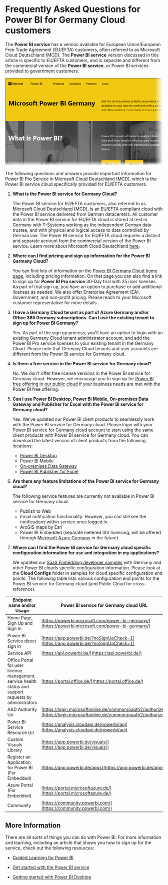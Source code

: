 ﻿<properties
   pageTitle="Frequently Asked Questions for Power BI for German government customers"
   description="For German government customers, answers to common questions for the Power BI German government service"
   services="powerbi"
   documentationCenter=""
   authors="davidiseminger"
   manager="mblythe"
   backup=""
   editor=""
   tags=""
   qualityFocus="no"
   qualityDate=""/>

<tags
   ms.service="powerbi"
   ms.devlang="NA"
   ms.topic="article"
   ms.tgt_pltfrm="NA"
   ms.workload="powerbi"
   ms.date="04/04/2017"
   ms.author="davidi"/>

# Frequently Asked Questions for Power BI for Germany Cloud customers

The **Power BI service** has a version available for European Union/European Free Trade Agreement (EU/EFTA) customers, often referred to as Microsoft Cloud Deutschland (MCD). The **Power BI service** version discussed in this article is specific to EU/EFTA customers, and is separate and different from the commercial version of the **Power BI service**, or Power BI services provided to government customers.

![](media/powerbi-service-govde-faq/govde-faq_01.png)

The following questions and answers provide important information for Power BI Pro Service in Microsoft Cloud Deutschland (MCD), which is the Power BI service cloud specifically provided for EU/EFTA customers.

1.	**What is the Power BI service for Germany Cloud?**

    The Power BI service for EU/EFTA customers, also referred to as Microsoft Cloud Deutschland (MCD), is an EU/EFTA compliant cloud with the Power BI service delivered from German datacenters. All customer data in the Power BI service for EU/EFTA cloud is stored at rest in Germany with T-Systems working as the independent German data trustee, and with physical and logical access to data controlled by German law. The Power BI service for EU/EFTA cloud requires a distinct and separate account from the commercial version of the Power BI service. Learn more about Microsoft Cloud Deutschland [here](https://www.microsoft.com/trustcenter/cloudservices/nationalcloud).

2.	**Where can I find pricing and sign up information for the Power BI Germany Cloud?**

    You can find lots of information on the [Power BI Germany Cloud home page]( https://powerbi.microsoft.com/power-bi-germany/), including pricing information. On that page you can also find a link to sign up for **Power BI Pro service** 30-Day trial with 25 user licenses. As part of trial sign up, you have an option to purchase or add additional licenses as needed. We also offer Enterprise Agreement (EA), Government, and non-profit pricing. Please reach to your Microsoft customer representative for more details.

3.	**I have a Germany Cloud tenant as part of Azure Germany and/or Office 365 Germany subscriptions. Can I use the existing tenant to sign up for Power BI Germany?**

    Yes. As part of the sign up process, you'll have an option to login with an existing Germany Cloud tenant administrator account, and add the Power BI Pro service licenses to your existing tenant in the Germany Cloud. Please note that Germany Cloud tenants and user accounts are different from the Power BI service for Germany cloud.

4.	**Is there a free service in the Power BI service for Germany cloud?**

    No. We don't offer free license versions in the Power BI service for Germany cloud. However, we encourage you to sign up for [Power BI free offering in our public cloud](https://powerbi.microsoft.com/get-started/) if your business needs are met with the Power BI free offering.

5.	**Can I use Power BI Desktop, Power BI Mobile, On-premises Data Gateway and Publisher for Excel with the Power BI service for Germany cloud?**

    Yes. We've updated our Power BI client products to seamlessly work with the Power BI service for Germany cloud. Please login with your Power BI service for Germany cloud account to start using the same client products with Power BI service for Germany cloud. You can download the latest version of client products from the following locations:

    -   [Power BI Desktop](https://powerbi.microsoft.com/desktop/)
    -   [Power BI Mobile](https://powerbi.microsoft.com/mobile/)
    -   [On-premises Data Gateway](https://powerbi.microsoft.com/gateway/)
    -   [Power BI Publisher for Excel](https://powerbi.microsoft.com/excel-dashboard-publisher/)


6.  **Are there any feature limitations of the Power BI service for Germany cloud?**

    The following service features are currently not available in Power BI service for Germany cloud:
    -	Publish to Web
    -	Email notification functionality. However, you can still see the notifications within service once logged in.
    -	ArcGIS maps by Esri
    -	Power BI Embedded (separate metered ISV licensing, will be offered through [Microsoft Azure Germany](https://azure.microsoft.com/overview/clouds/germany/) in the future)


7.	**Where can I find the Power BI service for Germany cloud specific configuration information for use and integration in my applications?**

    We updated our [SaaS Embedding developer samples](https://github.com/Microsoft/PowerBI-Developer-Samples) with Germany and other Power BI clouds specific configuration information. Please look at the **Cloud Configs** folder in samples for cloud specific configuration end points. The following table lists  various configuration end points for the Power BI service for Germany cloud (and Public Cloud for cross-reference).

|**Endpoint name and/or Usage**|**Power BI service for Germany cloud URL**|**Equivalent URL in Public Cloud (for cross-reference)**|
|---|---|---|
|Home Page, Sign Up and Sign In|[https://powerbi.microsoft.com/power-bi-germany/](https://powerbi.microsoft.com/power-bi-germany/)|[https://powerbi.microsoft.com/](https://powerbi.microsoft.com/)|
|Power BI Service direct sign in|[https://app.powerbi.de/?noSignUpCheck=1](https://app.powerbi.de/?noSignUpCheck=1)|[https://app.powerbi.com/?noSignUpCheck=1](https://app.powerbi.com/?noSignUpCheck=1)|
|Service API|[https://api.powerbi.de/](https://api.powerbi.de/)|[https://api.powerbi.com/](https://api.powerbi.com/)|
|Office Portal for user license management, service health status and support requests by administrators|[https://portal.office.de/](https://portal.office.de/)|[https://portal.office.com/](https://portal.office.com/)|
|AAD Authority Uri|[https://login.microsoftonline.de/common/oauth2/authorize/](https://login.microsoftonline.de/common/oauth2/authorize/)|[https://login.microsoftonline.com/common/oauth2/authorize/](https://login.microsoftonline.com/common/oauth2/authorize/)|
|Power BI Service Resource Uri|[https://analysis.cloudapi.de/powerbi/api](https://analysis.cloudapi.de/powerbi/api)|[https://analysis.windows.net/powerbi/api](https://analysis.windows.net/powerbi/api)|
|Custom Visuals Library|[https://app.powerbi.de/visuals/](https://app.powerbi.de/visuals/)|[https://app.powerbi.com/visuals/](https://app.powerbi.com/visuals/)|
|Register an Application for Power BI (For Embedded)|[https://app.powerbi.de/apps](https://app.powerbi.de/apps)|[https://app.powerbi.com/apps](https://app.powerbi.com/apps)|
|Azure Portal (For Embedded)|[https://portal.microsoftazure.de/](https://portal.microsoftazure.de/)|[https://portal.azure.com/](https://portal.azure.com/)|
|Community|[https://community.powerbi.com/](https://community.powerbi.com/)|[https://community.powerbi.com/](https://community.powerbi.com/)|


## More Information

﻿There are all sorts of things you can do with Power BI. For more information and learning, including an article that shows you how to sign up for the service, check out the following resources:

-   [Guided Learning for Power BI](powerbi-learning-0-0-what-is-power-bi/.md)

-   [Get started with the Power BI service](powerbi-service-get-started.md)

-   [Getting started with Power BI Desktop](powerbi-desktop-getting-started.md)
